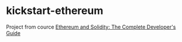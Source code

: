 # kickstart-ethereum
Project from cource [Ethereum and Solidity: The Complete Developer's Guide](https://www.udemy.com/course/ethereum-and-solidity-the-complete-developers-guide/)
